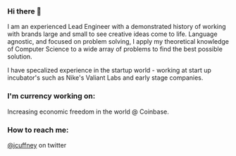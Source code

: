 ### Hi there 👋

I am an experienced Lead Engineer with a demonstrated history of working with brands large and small to see creative ideas come to life. Language agnostic, and focused on problem solving, I apply my theoretical knowledge of Computer Science to a wide array of problems to find the best possible solution.

I have specalized experience in the startup world - working at start up incubator's such as Nike's Valiant Labs and early stage companies.  

### I'm currency working on:

Increasing economic freedom in the world @ Coinbase.

### How to reach me:

[@jcuffney](https://twitter.com/jcuffney) on twitter
